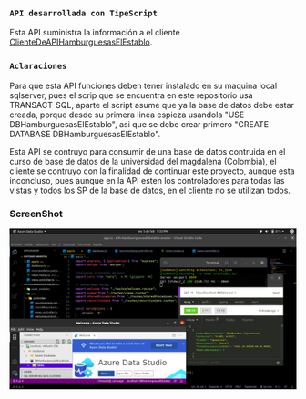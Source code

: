 ### `API desarrollada con TipeScript`

Esta API suministra la información a el cliente [ClienteDeAPIHamburguesasElEstablo](https://github.com/LuisEGM/ClienteDeAPIHamburguesasElEstablo).

### `Aclaraciones`

Para que esta API funciones deben tener instalado en su maquina local sqlserver, pues el scrip que se encuentra en este repositorio usa TRANSACT-SQL, aparte el script asume que ya la base de datos debe estar creada, porque desde su primera linea espieza usandola  "USE DBHamburguesasElEstablo", asi que se debe crear primero "CREATE DATABASE DBHamburguesasElEstablo".

Esta API se contruyo para consumir de una base de datos contruida en el curso de base de datos de la universidad del magdalena (Colombia), el cliente se contruyo con la finalidad de continuar este proyecto, aunque esta inconcluso, pues aunque en la API esten los controladores para todas las vistas y todos los SP de la base de datos, en el cliente no se utilizan todos.

### ScreenShot

![screenshot](https://github.com/LuisEGM/Portafolio/blob/main/images/screenProyecto3.png?raw=true)
